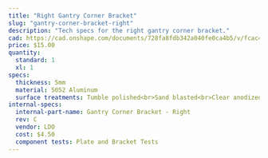 ```yaml
---
title: "Right Gantry Corner Bracket"
slug: "gantry-corner-bracket-right"
description: "Tech specs for the right gantry corner bracket."
cad: https://cad.onshape.com/documents/728fa8fdb342a040fe0ca4b5/v/fcac47a2f3efc3322f9ac0fa/e/03fb82b93fa43784032056d6
price: $15.00
quantity:
  standard: 1
  xl: 1
specs:
  thickness: 5mm
  material: 5052 Aluminum
  surface treatments: Tumble polished<br>Sand blasted<br>Clear anodized
internal-specs:
  internal-part-name: Gantry Corner Bracket - Right
  rev: C
  vendor: LDO
  cost: $4.50
  component tests: Plate and Bracket Tests
---
```

